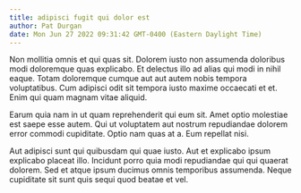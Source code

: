 ```yaml
---
title: adipisci fugit qui dolor est
author: Pat Durgan
date: Mon Jun 27 2022 09:31:42 GMT-0400 (Eastern Daylight Time)
---
```

Non mollitia omnis et qui quas sit. Dolorem iusto non assumenda doloribus modi doloremque quas explicabo. Et delectus illo ad alias qui modi in nihil eaque. Totam doloremque cumque aut aut autem nobis tempora voluptatibus. Cum adipisci odit sit tempora iusto maxime occaecati et et. Enim qui quam magnam vitae aliquid.

 Earum quia nam in ut quam reprehenderit qui eum sit. Amet optio molestiae est saepe esse autem. Qui ut voluptatem aut nostrum repudiandae dolorem error commodi cupiditate. Optio nam quas at a. Eum repellat nisi.

 Aut adipisci sunt qui quibusdam qui quae iusto. Aut et explicabo ipsum explicabo placeat illo. Incidunt porro quia modi repudiandae qui qui quaerat dolorem. Sed et atque ipsum ducimus omnis temporibus assumenda. Neque cupiditate sit sunt quis sequi quod beatae et vel.